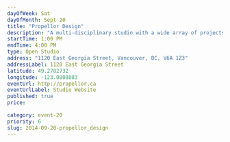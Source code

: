 ```yaml
---
dayOfWeek: Sat
dayOfMonth: Sept 20
title: "Propellor Design"
description: "A multi-disciplinary studio with a wide array of projects on the go. Members of our team will be getting their hands dirty working on the final stages of a sculpture project. Visitors will get a tour of the studio, a glimpse into our process, and a refreshment or two for their trouble."
startTime: 1:00 PM
endTime: 4:00 PM
type: Open Studio
address: "1120 East Georgia Street, Vancouver, BC, V6A 1Z3"
addressLabel: 1120 East Georgia Street
latitude: 49.2782732
longitude: -123.0808083
eventUrl: http://propellor.ca
eventUrlLabel: Studio Website
published: true
price: 

category: event-20
priority: 6
slug: 2014-09-20-propellor_design
---
```


